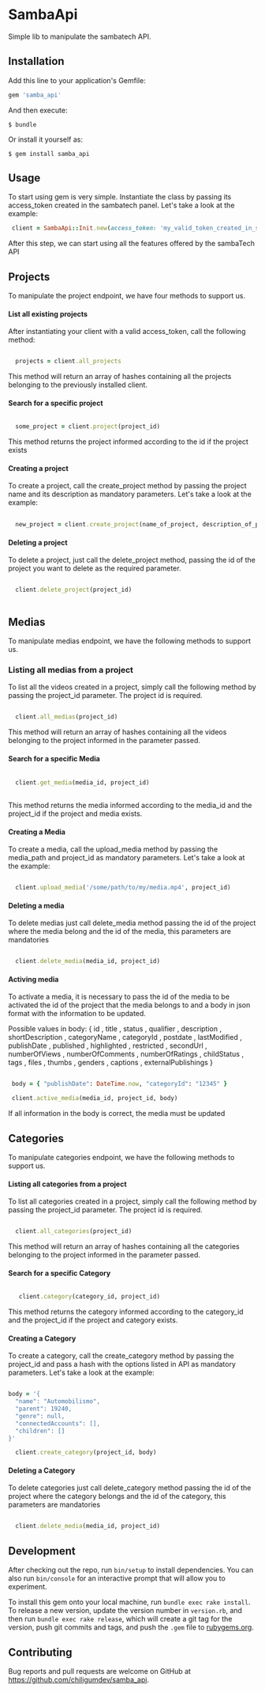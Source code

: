 # SambaApi

Simple lib to manipulate the sambatech API.

## Installation

Add this line to your application's Gemfile:

```ruby
gem 'samba_api'
```

And then execute:

    $ bundle

Or install it yourself as:

    $ gem install samba_api

## Usage

 To start using gem is very simple. Instantiate the class by passing its access_token created in the sambatech panel. Let's take a look at the example:

```ruby
 client = SambaApi::Init.new(access_token: 'my_valid_token_created_in_sambatech_dashboard')

```

 After this step, we can start using all the features offered by the sambaTech API


## Projects

 To manipulate the project endpoint, we have four methods to support us.


#### List all existing projects

  After instantiating your client with a valid access_token, call the following method:

```ruby

  projects = client.all_projects

```
  
  This method will return an array of hashes containing all the projects belonging to the previously installed client.

#### Search for a specific project

```ruby

  some_project = client.project(project_id)

```
  This method returns the project informed according to the id if the project exists

#### Creating a project

  To create a project, call the create_project method by passing the project name and its description as mandatory parameters. Let's take a look at the example:

```ruby
  
  new_project = client.create_project(name_of_project, description_of_project)

```

#### Deleting a project
  
  To delete a project, just call the delete_project method, passing the id of the project you want to delete as the required parameter.

```ruby

  client.delete_project(project_id)
  
```

## Medias

 To manipulate medias endpoint, we have the following methods to support us.

### Listing all medias from a project

 To list all the videos created in a project, simply call the following method by passing the project_id parameter. The project id is required.

```ruby

  client.all_medias(project_id)

```

 This method will return an array of hashes containing all the videos belonging to the project informed in the parameter passed.

#### Search for a specific Media

```ruby
  
  client.get_media(media_id, project_id)
  
```

 This method returns the media informed according to the media_id and the project_id if the project and media exists.

#### Creating a Media

   To create a media, call the upload_media method by passing the media_path and project_id as mandatory parameters. Let's take a look at the example:

```ruby

  client.upload_media('/some/path/to/my/media.mp4', project_id)

```

#### Deleting a media
 
  To delete medias just call delete_media method passing the id of the project where the media belong and the id of the media, this parameters are mandatories

```ruby

  client.delete_media(media_id, project_id)


```

#### Activing media


 To activate a media, it is necessary to pass the id of the media to be activated the id of the project that the media belongs to and a body in json format with the information to be updated.

 Possible values in body: { id , title , status , qualifier , description , shortDescription , categoryName , categoryId , postdate , lastModified , publishDate , published , highlighted , restricted , secondUrl , numberOfViews , numberOfComments , numberOfRatings , childStatus , tags , files , thumbs , genders , captions , externalPublishings }

```ruby

 body = { "publishDate": DateTime.now, "categoryId": "12345" }

 client.active_media(media_id, project_id, body)

```

 If all information in the body is correct, the media must be updated

## Categories
 
 To manipulate categories endpoint, we have the following methods to support us.


#### Listing all categories from a project
 
 To list all categories created in a project, simply call the following method by passing the project_id parameter. The project id is required. 

```ruby

  client.all_categories(project_id)

```

 This method will return an array of hashes containing all the categories belonging to the project informed in the parameter passed.

#### Search for a specific Category

```ruby

   client.category(category_id, project_id)

```

  This method returns the category informed according to the category_id and the project_id if the project and category exists.

#### Creating a Category

 To create a category, call the create_category method by passing the project_id  and pass a hash with the options listed in API as mandatory parameters. Let's take a look at the example:



```ruby

body = '{
  "name": "Automobilismo",
  "parent": 19240,
  "genre": null,
  "connectedAccounts": [],
  "children": []
}'

  client.create_category(project_id, body)


```


#### Deleting a Category

To delete categories just call delete_category method passing the id of the project where the category belongs and the id of the category, this parameters are mandatories


```ruby

  client.delete_media(media_id, project_id)


```

## Development

After checking out the repo, run `bin/setup` to install dependencies. You can also run `bin/console` for an interactive prompt that will allow you to experiment.

To install this gem onto your local machine, run `bundle exec rake install`. To release a new version, update the version number in `version.rb`, and then run `bundle exec rake release`, which will create a git tag for the version, push git commits and tags, and push the `.gem` file to [rubygems.org](https://rubygems.org).

## Contributing

Bug reports and pull requests are welcome on GitHub at https://github.com/chiligumdev/samba_api.

